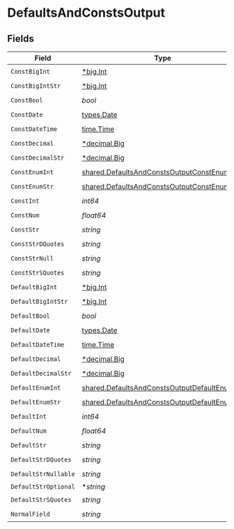# DefaultsAndConstsOutput


## Fields

| Field                                                                                                               | Type                                                                                                                | Required                                                                                                            | Description                                                                                                         |
| ------------------------------------------------------------------------------------------------------------------- | ------------------------------------------------------------------------------------------------------------------- | ------------------------------------------------------------------------------------------------------------------- | ------------------------------------------------------------------------------------------------------------------- |
| `ConstBigInt`                                                                                                       | [*big.Int](https://pkg.go.dev/math/big#Int)                                                                         | :heavy_check_mark:                                                                                                  | N/A                                                                                                                 |
| `ConstBigIntStr`                                                                                                    | [*big.Int](https://pkg.go.dev/math/big#Int)                                                                         | :heavy_check_mark:                                                                                                  | N/A                                                                                                                 |
| `ConstBool`                                                                                                         | *bool*                                                                                                              | :heavy_check_mark:                                                                                                  | N/A                                                                                                                 |
| `ConstDate`                                                                                                         | [types.Date](../../../types/date.md)                                                                                | :heavy_check_mark:                                                                                                  | N/A                                                                                                                 |
| `ConstDateTime`                                                                                                     | [time.Time](https://pkg.go.dev/time#Time)                                                                           | :heavy_check_mark:                                                                                                  | N/A                                                                                                                 |
| `ConstDecimal`                                                                                                      | [*decimal.Big](https://pkg.go.dev/github.com/ericlagergren/decimal#Big)                                             | :heavy_check_mark:                                                                                                  | N/A                                                                                                                 |
| `ConstDecimalStr`                                                                                                   | [*decimal.Big](https://pkg.go.dev/github.com/ericlagergren/decimal#Big)                                             | :heavy_check_mark:                                                                                                  | N/A                                                                                                                 |
| `ConstEnumInt`                                                                                                      | [shared.DefaultsAndConstsOutputConstEnumInt](../../../pkg/models/shared/defaultsandconstsoutputconstenumint.md)     | :heavy_check_mark:                                                                                                  | N/A                                                                                                                 |
| `ConstEnumStr`                                                                                                      | [shared.DefaultsAndConstsOutputConstEnumStr](../../../pkg/models/shared/defaultsandconstsoutputconstenumstr.md)     | :heavy_check_mark:                                                                                                  | N/A                                                                                                                 |
| `ConstInt`                                                                                                          | *int64*                                                                                                             | :heavy_check_mark:                                                                                                  | N/A                                                                                                                 |
| `ConstNum`                                                                                                          | *float64*                                                                                                           | :heavy_check_mark:                                                                                                  | N/A                                                                                                                 |
| `ConstStr`                                                                                                          | *string*                                                                                                            | :heavy_check_mark:                                                                                                  | N/A                                                                                                                 |
| `ConstStrDQuotes`                                                                                                   | *string*                                                                                                            | :heavy_check_mark:                                                                                                  | N/A                                                                                                                 |
| `ConstStrNull`                                                                                                      | *string*                                                                                                            | :heavy_check_mark:                                                                                                  | N/A                                                                                                                 |
| `ConstStrSQuotes`                                                                                                   | *string*                                                                                                            | :heavy_check_mark:                                                                                                  | N/A                                                                                                                 |
| `DefaultBigInt`                                                                                                     | [*big.Int](https://pkg.go.dev/math/big#Int)                                                                         | :heavy_check_mark:                                                                                                  | N/A                                                                                                                 |
| `DefaultBigIntStr`                                                                                                  | [*big.Int](https://pkg.go.dev/math/big#Int)                                                                         | :heavy_check_mark:                                                                                                  | N/A                                                                                                                 |
| `DefaultBool`                                                                                                       | *bool*                                                                                                              | :heavy_check_mark:                                                                                                  | N/A                                                                                                                 |
| `DefaultDate`                                                                                                       | [types.Date](../../../types/date.md)                                                                                | :heavy_check_mark:                                                                                                  | N/A                                                                                                                 |
| `DefaultDateTime`                                                                                                   | [time.Time](https://pkg.go.dev/time#Time)                                                                           | :heavy_check_mark:                                                                                                  | N/A                                                                                                                 |
| `DefaultDecimal`                                                                                                    | [*decimal.Big](https://pkg.go.dev/github.com/ericlagergren/decimal#Big)                                             | :heavy_check_mark:                                                                                                  | N/A                                                                                                                 |
| `DefaultDecimalStr`                                                                                                 | [*decimal.Big](https://pkg.go.dev/github.com/ericlagergren/decimal#Big)                                             | :heavy_check_mark:                                                                                                  | N/A                                                                                                                 |
| `DefaultEnumInt`                                                                                                    | [shared.DefaultsAndConstsOutputDefaultEnumInt](../../../pkg/models/shared/defaultsandconstsoutputdefaultenumint.md) | :heavy_check_mark:                                                                                                  | N/A                                                                                                                 |
| `DefaultEnumStr`                                                                                                    | [shared.DefaultsAndConstsOutputDefaultEnumStr](../../../pkg/models/shared/defaultsandconstsoutputdefaultenumstr.md) | :heavy_check_mark:                                                                                                  | N/A                                                                                                                 |
| `DefaultInt`                                                                                                        | *int64*                                                                                                             | :heavy_check_mark:                                                                                                  | N/A                                                                                                                 |
| `DefaultNum`                                                                                                        | *float64*                                                                                                           | :heavy_check_mark:                                                                                                  | N/A                                                                                                                 |
| `DefaultStr`                                                                                                        | *string*                                                                                                            | :heavy_check_mark:                                                                                                  | N/A                                                                                                                 |
| `DefaultStrDQuotes`                                                                                                 | *string*                                                                                                            | :heavy_check_mark:                                                                                                  | N/A                                                                                                                 |
| `DefaultStrNullable`                                                                                                | *string*                                                                                                            | :heavy_check_mark:                                                                                                  | N/A                                                                                                                 |
| `DefaultStrOptional`                                                                                                | **string*                                                                                                           | :heavy_minus_sign:                                                                                                  | N/A                                                                                                                 |
| `DefaultStrSQuotes`                                                                                                 | *string*                                                                                                            | :heavy_check_mark:                                                                                                  | N/A                                                                                                                 |
| `NormalField`                                                                                                       | *string*                                                                                                            | :heavy_check_mark:                                                                                                  | N/A                                                                                                                 |